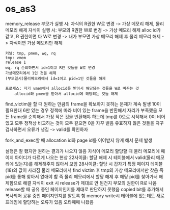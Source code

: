 # os_as3
memory_release
	부모가 실행 시: 자식의 R권한 W로 변경 -> 가상 메모리 해제, 물리 메모리 해제
	자식이 실행 시: 부모의 R권한 W로 변경 -> 가상 메모리 해제
	alloc id가 같고, R 권한이면 다 W로 변경
	-> 내가 부모면 가상 메모리 해제 후 물리 메모리 해제
	-> 자식이면 가상 메모리만 해제

	커널: tmp, pmem, wq, rq
	tmp: vmem
	release 1
	wq, rq 순회하면서 id=1이고 R인 것들을 W로 변경
	가상메모리에서 1인 것을 해제
	(부모일시)물리메모리에서 id=1이고 pid=1인 것들을 해제

	프로세스: 자기 vmem에서 allocid를 받아서 해당되는 것들을 W로 바꾸는 것
		allocid와 pmem을 받아서 allocid에 해당되는 것들 해제


find_victim을 할 때 원하는 만큼의 frame을 확보하지 못하는 문제가 계속 발생
	10이 필요한대 6만 있는 경우 정책에 따라 비어 있는 frame을 반환해서 자리가 부족했음
		모든 frame을 순회해서 가장 작은 것을 반환해야 하는데 tmp를 0으로 시작해서
		0이 비어있고 모두 정책상 비교하는 것이 모두 같으면 0을 자꾸 뱉음
	유효하지 않은 것들을 자꾸 검사하면서 오류가 생김 -> valid를 확인하자

fork_and_exec할 때 allocation id와 page id를 이어받지 않게 해서 문제 발생

실행은 잘 됐지만 원하는 결과가 나오지 않음
	자식이 메모리 할당할 때 물리 메모리에 페이지 아이디가 다르게 나오는  현상
		22사이클: 할당 해제 시 테이블에서 valid(물리 메모리에 있는지)를 해제해주지 않아서 꼬임
		28사이클: 할당 시 갑자기 특정 페이지 테이블(18)의 값이 사라짐
			물리 메모리에서 find victim 후 tmp의 가상 메모리에서만 찾음
				즉 pid를 통해 찾아서 없애야 함
			즉 물리 메모리에서 할당 해제 후 해당 pid를 찾아가서 해제함으로 해결
	자식이 exit 시 release가 제대로 안 된건지 부모의 권한이 R로 나옴
		release할 때 공유 중인 페이지인지를 제대로 판단하지 못했음
		copied bit를 추가해서 복사되어 공유 중인 페이지인지를 알도록 함
	memory write시 테이블에 있는데도 새로 프레임에 할당하는 오류가 있음
		오타때매 나왔음
